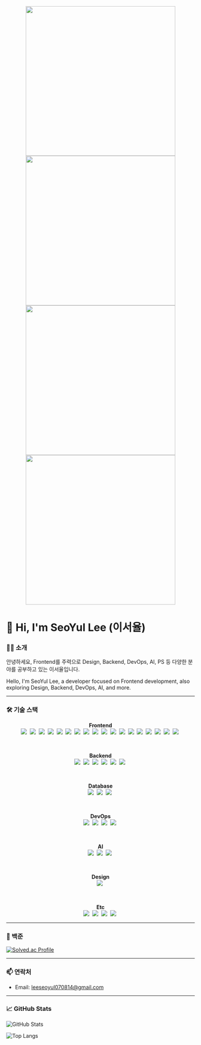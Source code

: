 <div align="center">

<!-- ① loan_website & loan_admin -->
<a href="https://github.com/zegiha/loan_website">
  <img width="400" src="https://github-readme-stats.vercel.app/api/pin/?username=zegiha&repo=loan_website&theme=github_dark" />
</a>
<a href="https://github.com/zegiha/loan_admin">
  <img width="400" src="https://github-readme-stats.vercel.app/api/pin/?username=zegiha&repo=loan_admin&theme=github_dark" />
</a>

<!-- ② nexus-frontend & bride -->
<a href="https://github.com/zegiha/nexus-frontend">
  <img width="400" src="https://github-readme-stats.vercel.app/api/pin/?username=zegiha&repo=nexus-frontend&theme=github_dark" />
</a>
<a href="https://github.com/zegiha/bride">
  <img width="400" src="https://github-readme-stats.vercel.app/api/pin/?username=zegiha&repo=bride&theme=github_dark" />
</a>

</div>

# 👋 Hi, I'm SeoYul Lee (이서율)

### 🙋‍♂️ 소개

안녕하세요, Frontend를 주력으로 Design, Backend, DevOps, AI, PS 등 다양한 분야를 공부하고 있는 이서율입니다.

Hello, I'm SeoYul Lee, a developer focused on Frontend development, also exploring Design, Backend, DevOps, AI, and more.

---

### 🛠 기술 스택

<div align="center">

<!-- 🔹 Frontend -->
<b>Frontend</b><br/>
<img src="https://img.shields.io/badge/html5-E34F26?style=for-the-badge&logo=html5&logoColor=white" />&nbsp;
<img src="https://img.shields.io/badge/css-1572B6?style=for-the-badge&logo=css&logoColor=white" />&nbsp;
<img src="https://img.shields.io/badge/javascript-F7DF1E?style=for-the-badge&logo=javascript&logoColor=black" />&nbsp;
<img src="https://img.shields.io/badge/typescript-3178C6?style=for-the-badge&logo=typescript&logoColor=white" />&nbsp;
<img src="https://img.shields.io/badge/react-61DAFB?style=for-the-badge&logo=react&logoColor=black" />&nbsp;
<img src="https://img.shields.io/badge/next.js-000000?style=for-the-badge&logo=nextdotjs&logoColor=white" />&nbsp;
<img src="https://img.shields.io/badge/react_native-61DAFB?style=for-the-badge&logo=react&logoColor=black" />&nbsp;
<img src="https://img.shields.io/badge/vite-646CFF?style=for-the-badge&logo=vite&logoColor=white" />&nbsp;
<img src="https://img.shields.io/badge/cssmodules-000000?style=for-the-badge&logo=cssmodules&logoColor=white" />&nbsp;
<img src="https://img.shields.io/badge/scss-CC6699?style=for-the-badge&logo=sass&logoColor=white" />&nbsp;
<img src="https://img.shields.io/badge/styledcomponents-DB7093?style=for-the-badge&logo=styledcomponents&logoColor=white" />&nbsp;
<img src="https://img.shields.io/badge/reactrouter-CA4245?style=for-the-badge&logo=reactrouter&logoColor=white" />&nbsp;
<img src="https://img.shields.io/badge/tanstack_query-FF4154?style=for-the-badge&logo=reactquery&logoColor=white" />&nbsp;
<img src="https://img.shields.io/badge/zustand-00BFFF?style=for-the-badge&logo=react&logoColor=white" />&nbsp;
<img src="https://img.shields.io/badge/recoil-0078D4?style=for-the-badge&logo=react&logoColor=white" />&nbsp;
<img src="https://img.shields.io/badge/framer_motion-0055FF?style=for-the-badge&logo=framer&logoColor=white" />&nbsp;
<img src="https://img.shields.io/badge/mapbox-000000?style=for-the-badge&logo=mapbox&logoColor=white" />&nbsp;
<img src="https://img.shields.io/badge/axios-5A29E4?style=for-the-badge&logo=axios&logoColor=white" />&nbsp;

<br/>

<!-- 🔹 Backend -->
<b>Backend</b><br/>
<img src="https://img.shields.io/badge/nestjs-E0234E?style=for-the-badge&logo=nestjs&logoColor=white" />&nbsp;
<img src="https://img.shields.io/badge/fastapi-009688?style=for-the-badge&logo=fastapi&logoColor=white" />&nbsp;
<img src="https://img.shields.io/badge/typeorm-3178C6?style=for-the-badge&logo=typeorm&logoColor=white" />&nbsp;
<img src="https://img.shields.io/badge/prisma-0C344B?style=for-the-badge&logo=prisma&logoColor=white" />&nbsp;
<img src="https://img.shields.io/badge/sqlalchemy-D71F00?style=for-the-badge&logo=sqlalchemy&logoColor=white" />&nbsp;
<img src="https://img.shields.io/badge/swagger-6BA94F?style=for-the-badge&logo=swagger&logoColor=white" />&nbsp;

<br/>

<!-- 🔹 Database -->
<b>Database</b><br/>
<img src="https://img.shields.io/badge/mysql-4479A1?style=for-the-badge&logo=mysql&logoColor=white" />&nbsp;
<img src="https://img.shields.io/badge/postgresql-336791?style=for-the-badge&logo=postgresql&logoColor=white" />&nbsp;
<img src="https://img.shields.io/badge/redis-D32F2F?style=for-the-badge&logo=redis&logoColor=white" />&nbsp;

<br/>

<!-- 🔹 DevOps -->
<b>DevOps</b><br/>
<img src="https://img.shields.io/badge/docker-2496ED?style=for-the-badge&logo=docker&logoColor=white" />&nbsp;
<img src="https://img.shields.io/badge/azure-0078D4?style=for-the-badge&logo=microsoftazure&logoColor=white" />&nbsp;
<img src="https://img.shields.io/badge/aws-232F3E?style=for-the-badge&logo=amazonaws&logoColor=white" />&nbsp;
<img src="https://img.shields.io/badge/github_actions-2088FF?style=for-the-badge&logo=githubactions&logoColor=white" />&nbsp;

<br/>

<!-- 🔹 AI -->
<b>AI</b><br/>
<img src="https://img.shields.io/badge/RAG-000000?style=for-the-badge&logo=python&logoColor=white" />&nbsp;
<img src="https://img.shields.io/badge/FAISS-003B57?style=for-the-badge&logo=python&logoColor=white" />&nbsp;
<img src="https://img.shields.io/badge/CrewAI-FF5A50?style=for-the-badge&logo=CrewAI&logoColor=white" />&nbsp;

<br/>

<!-- 🔹 Design -->
<b>Design</b><br/>
<img src="https://img.shields.io/badge/figma-F24E1E?style=for-the-badge&logo=figma&logoColor=white" />&nbsp;

<br/>

<!-- 🔹 Etc -->
<b>Etc</b><br/>
<img src="https://img.shields.io/badge/c++-00599C?style=for-the-badge&logo=c%2B%2B&logoColor=white" />&nbsp;
<img src="https://img.shields.io/badge/selenium-43B02A?style=for-the-badge&logo=selenium&logoColor=white" />&nbsp;
<img src="https://img.shields.io/badge/beautifulsoup-000000?style=for-the-badge&logo=python&logoColor=white" />&nbsp;
<img src="https://img.shields.io/badge/celery-37814A?style=for-the-badge&logo=Celery&logoColor=white" />&nbsp;

</div>

---

### 🧠 백준

[![Solved.ac Profile](http://mazassumnida.wtf/api/v2/generate_badge?boj=seoyul070814)](https://solved.ac/boj.seoyul070814)

---

### 📫 연락처

- Email: [leeseoyul070814@gmail.com](mailto:leeseoyul070814@gmail.com)  

---

### 📈 GitHub Stats

<!-- GitHub 전체 기여도 그래프 -->
![GitHub Stats](https://github-readme-stats.vercel.app/api?username=zegiha&show_icons=true&theme=github_dark)

<!-- GitHub 언어 통계 -->
![Top Langs](https://github-readme-stats.vercel.app/api/top-langs/?username=zegiha&theme=github_dark)
